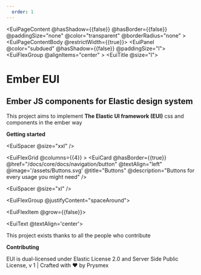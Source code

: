 ```yaml
---
  order: 1
---
```

<EuiPageContent
@hasShadow={{false}}
@hasBorder={{false}}
@paddingSize="none"
@color="transparent"
@borderRadius="none" >
<EuiPageContentBody @restrictWidth={{true}}>
<EuiPanel @color="subdued" @hasShadow={{false}} @paddingSize="l">
<EuiFlexGroup @alignItems="center" >
<EuiFlexItem>
<EuiTitle @size="l">

<h1>Ember EUI</h1>
</EuiTitle>
<EuiSpacer />
<EuiSpacer />
<EuiTitle @size="s">
<h2>Ember JS components for Elastic design system</h2>
</EuiTitle>
<EuiSpacer @size="s" />
<EuiText @grow={{false}}>
<p>
This project aims to implement <EuiLink @href="https://github.com/elastic/eui">
<strong>The Elastic UI framework (EUI)</strong>
</EuiLink> css and components in the <EuiLink @target="_blank" @href="https://www.youtube.com/watch?v=GFeRTO1LOuM">ember way</EuiLink>
</p>

</EuiText>
<EuiSpacer @size="l" />
<EuiFlexGroup @gutterSize="s" @wrap={{true}} @responsive={{false}}>
<EuiFlexItem grow={{false}}>
<EuiLink @href="/docs/installation">
<strong>Getting started</strong>
</EuiLink>
</EuiFlexItem>
</EuiFlexGroup>
</EuiFlexItem>

<EuiFlexItem>
 <EuiImage
      @size='original'
      @hasShadow={{false}}
      @alt='eui'
      @src='/assets/euiIlluIntro.svg'
    />
          </EuiFlexItem>
        </EuiFlexGroup>
      </EuiPanel>
      <EuiSpacer @size="xxl" />

<EuiSpacer @size="xxl" />

<EuiFlexGrid @columns={{4}} >
<EuiFlexItem  >
<EuiCard
@hasBorder={{true}}
@href="/docs/core/docs/navigation/button"
@textAlign="left"
@image='/assets/Buttons.svg'
@title="Buttons"
@description="Buttons for every usage you might need"
/>
</EuiFlexItem>

<EuiFlexItem  >
<EuiCard
@hasBorder={{true}}
@href="/docs/core/docs/display/card/basic-card"
@textAlign="left"
@image='/assets/Cards.svg'
@title="Cards"
@description="Cards like these help you make repeatable content more presentable"
/>
</EuiFlexItem>
<EuiFlexItem  >
<EuiCard
@hasBorder={{true}}
@href="/docs/core/docs/layout/flex"
@textAlign="left"
@image='/assets/Flex.svg'
@title="Flexible layouts"
@description="Create layouts by using flex groups, grids, and items"
/>
</EuiFlexItem>
<EuiFlexItem >
<EuiCard
@hasBorder={{true}}
@href="/docs/core/docs/forms/form-layouts/described-form-groups"
@textAlign="left"
@image='/assets/Forms.svg'
@title="Forms"
@description="Input tags, layouts, and validation for your forms"
/>
</EuiFlexItem>

<EuiFlexItem >
<EuiCard
@hasBorder={{true}}
@href="/docs/core/docs/display/icons"
@textAlign="left"
@image='/assets/Icons.svg'
@title="Icons"
@description="Our SVG icon library gives you full control over size and color"
/>
</EuiFlexItem>

<EuiFlexItem >
<EuiCard
@hasBorder={{true}}
@href="/docs/core/docs/layout/page"
@textAlign="left"
@image='/assets/Pages.svg'
@title="Pages"
@description="Layout your whole application page with this component and its series of child components"
/>
</EuiFlexItem>

<EuiFlexItem >
<EuiCard
@hasBorder={{true}}
@href="/docs/core/docs/display/text"
@textAlign="left"
@image='/assets/Text.svg'
@title="Text"
@description="Simple HTML text like paragraphs and lists are wrapped in a single text component for styling"
/>
</EuiFlexItem>

<EuiFlexItem >
<EuiCard
@hasBorder={{true}}
@href="/docs/core/docs/layout/modal"
@textAlign="left"
@image='/assets/Modals.svg'
@title="Modal"
@description="A modal works best for focusing users' attention on a short amount of content and getting them to make a decision. "
/>
</EuiFlexItem>

</EuiFlexGrid>

<EuiSpacer @size="xl" />

<EuiFlexGroup @justifyContent="spaceAround">

<EuiFlexItem @grow={{false}}>

<EuiText @textAlign='center'><p>
This project exists thanks to all the people who contribute

</p>
<p><EuiLink @href="https://github.com/prysmex/ember-eui">
<strong>Contributing</strong>
</EuiLink></p>
</EuiText>
<EuiImage
style="overflow-x: auto"
@size='xl'
@hasShadow={{false}}
@alt='contrib'
@url='https://contrib.rocks/image?repo=prysmex/ember-eui'
/>

</EuiFlexItem>

 </EuiFlexGroup>

  <div>
  <EuiSpacer @size="xl" />
        <EuiText @size="xs" @textAlign="center" @color="subdued">
          <p>
            EUI is dual-licensed under
            <EuiLink @href="https://github.com/elastic/eui/blob/main/licenses/ELASTIC-LICENSE-2.0.md">
              Elastic License 2.0
            </EuiLink>
            and
            <EuiLink @href="https://github.com/elastic/eui/blob/main/licenses/SSPL-LICENSE.md">
              Server Side Public License, v 1
            </EuiLink>
            | Crafted with
            <span
              role="img"
              aria-label="love"
              className="guideHome__footerHeart"
            >
              ❤️
            </span>
            by 
            <EuiLink @href="https://github.com/prysmex/ember-eui" @external={{false}} @target="_blank">
            Prysmex
            </EuiLink>
          </p>
        </EuiText>
      </div>

</EuiPageContentBody>
</EuiPageContent>

